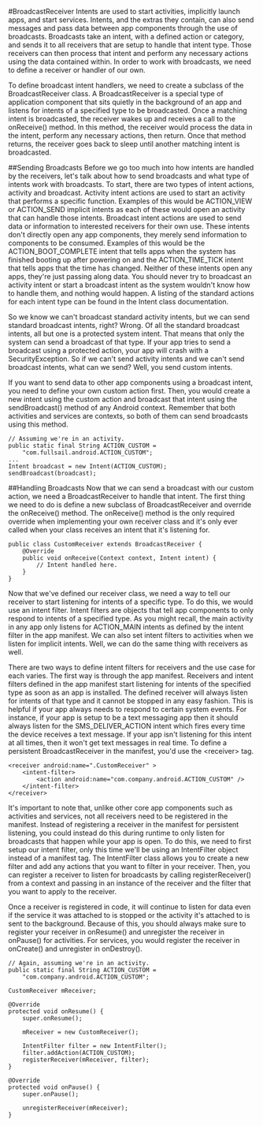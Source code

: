 #BroadcastReceiver
Intents are used to start activities, implicitly launch apps, and start services. Intents, and the extras they contain, can also send messages and pass data between app components through the use of broadcasts. Broadcasts take an intent, with a defined action or category, and sends it to all receivers that are setup to handle that intent type. Those receivers can then process that intent and perform any necessary actions using the data contained within. In order to work with broadcasts, we need to define a receiver or handler of our own.

To define broadcast intent handlers, we need to create a subclass of the BroadcastReceiver class. A BroadcastReceiver is a special type of application component that sits quietly in the background of an app and listens for intents of a specified type to be broadcasted. Once a matching intent is broadcasted, the receiver wakes up and receives a call to the onReceive() method. In this method, the receiver would process the data in the intent, perform any necessary actions, then return. Once that method returns, the receiver goes back to sleep until another matching intent is broadcasted.

##Sending Broadcasts
Before we go too much into how intents are handled by the receivers, let's talk about how to send broadcasts and what type of intents work with broadcasts. To start, there are two types of intent actions, activity and broadcast. Activity intent actions are used to start an activity that performs a specific function. Examples of this would be ACTION_VIEW or ACTION_SEND implicit intents as each of these would open an activity that can handle those intents. Broadcast intent actions are used to send data or information to interested receivers for their own use. These intents don't directly open any app components, they merely send information to components to be consumed. Examples of this would be the ACTION_BOOT_COMPLETE intent that tells apps when the system has finished booting up after powering on and the ACTION_TIME_TICK intent that tells apps that the time has changed. Neither of these intents open any apps, they're just passing along data. You should never try to broadcast an activity intent or start a broadcast intent as the system wouldn't know how to handle them, and nothing would happen. A listing of the standard actions for each intent type can be found in the Intent class documentation.

So we know we can't broadcast standard activity intents, but we can send standard broadcast intents, right? Wrong. Of all the standard broadcast intents, all but one is a protected system intent. That means that only the system can send a broadcast of that type. If your app tries to send a broadcast using a protected action, your app will crash with a SecurityException. So if we can't send activity intents and we can't send broadcast intents, what can we send? Well, you send custom intents.

If you want to send data to other app components using a broadcast intent, you need to define your own custom action first. Then, you would create a new intent using the custom action and broadcast that intent using the sendBroadcast() method of any Android context. Remember that both activities and services are contexts, so both of them can send broadcasts using this method.

```
// Assuming we're in an activity.
public static final String ACTION_CUSTOM =
	"com.fullsail.android.ACTION_CUSTOM";
...
Intent broadcast = new Intent(ACTION_CUSTOM);
sendBroadcast(broadcast);
```

##Handling Broadcasts
Now that we can send a broadcast with our custom action, we need a BroadcastReceiver to handle that intent. The first thing we need to do is define a new subclass of BroadcastReceiver and override the onReceive() method. The onReceive() method is the only required override when implementing your own receiver class and it's only ever called when your class receives an intent that it's listening for.

```
public class CustomReceiver extends BroadcastReceiver {
	@Override
	public void onReceive(Context context, Intent intent) {
		// Intent handled here.
	}
}
```

Now that we've defined our receiver class, we need a way to tell our receiver to start listening for intents of a specific type. To do this, we would use an intent filter. Intent filters are objects that tell app components to only respond to intents of a specified type. As you might recall, the main activity in any app only listens for ACTION_MAIN intents as defined by the intent filter in the app manifest. We can also set intent filters to activities when we listen for implicit intents. Well, we can do the same thing with receivers as well.

There are two ways to define intent filters for receivers and the use case for each varies. The first way is through the app manifest. Receivers and intent filters defined in the app manifest start listening for intents of the specified type as soon as an app is installed. The defined receiver will always listen for intents of that type and it cannot be stopped in any easy fashion. This is helpful if your app always needs to respond to certain system events. For instance, if your app is setup to be a text messaging app then it should always listen for the SMS_DELIVER_ACTION intent which fires every time the device receives a text message. If your app isn't listening for this intent at all times, then it won't get text messages in real time. To define a persistent BroadcastReceiver in the manifest, you'd use the &lt;receiver&gt; tag.

```
<receiver android:name=".CustomReceiver" >
    <intent-filter>
        <action android:name="com.company.android.ACTION_CUSTOM" />
    </intent-filter>
</receiver>
```

It's important to note that, unlike other core app components such as activities and services, not all receivers need to be registered in the manifest. Instead of registering a receiver in the manifest for persistent listening, you could instead do this during runtime to only listen for broadcasts that happen while your app is open. To do this, we need to first setup our intent filter, only this time we'll be using an IntentFilter object instead of a manifest tag. The IntentFilter class allows you to create a new filter and add any actions that you want to filter in your receiver. Then, you can register a receiver to listen for broadcasts by calling registerReceiver() from a context and passing in an instance of the receiver and the filter that you want to apply to the receiver.

Once a receiver is registered in code, it will continue to listen for data even if the service it was attached to is stopped or the activity it's attached to is sent to the background. Because of this, you should always make sure to register your receiver in onResume() and unregister the receiver in onPause() for activities. For services, you would register the receiver in onCreate() and unregister in onDestroy().

```
// Again, assuming we're in an activity.
public static final String ACTION_CUSTOM =
	"com.company.android.ACTION_CUSTOM";
 
CustomReceiver mReceiver;
 
@Override
protected void onResume() {
	super.onResume();
	
	mReceiver = new CustomReceiver();
	
	IntentFilter filter = new IntentFilter();
	filter.addAction(ACTION_CUSTOM);
	registerReceiver(mReceiver, filter);
}
 
@Override
protected void onPause() {
	super.onPause();
	
	unregisterReceiver(mReceiver);
}
```